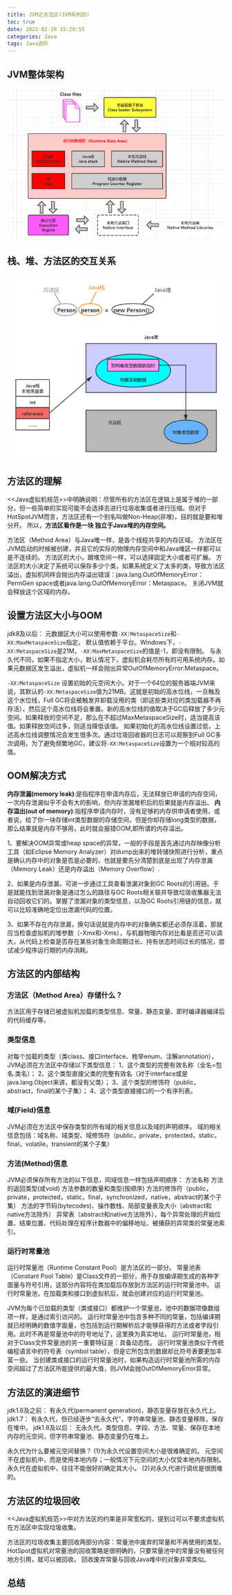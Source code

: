 ```yaml
---
title: JVM之方法区(JVM系列四)
toc: true
date: 2021-02-20 15:29:53
categories: Java
tags: Java进阶
---
```


## JVM整体架构
![JVM整体架构](https://github.com/BlueOzone/BlueOzone.github.io/blob/hexo/source/_posts/img/JVM%E6%95%B4%E4%BD%93%E7%BB%93%E6%9E%84.png?raw=true)

## 栈、堆、方法区的交互关系

![栈、堆、方法区的交互关系](https://github.com/BlueOzone/BlueOzone.github.io/blob/hexo/source/_posts/img/%E6%A0%88%E3%80%81%E5%A0%86%E3%80%81%E6%96%B9%E6%B3%95%E5%8C%BA%E7%9A%84%E4%BA%A4%E4%BA%92%E5%85%B3%E7%B3%BB.png?raw=true)

## 方法区的理解
<<Java虚拟机规范>>中明确说明：尽管所有的方法区在逻辑上是属于堆的一部分，但一些简单的实现可能不会选择去进行垃圾收集或者进行压缩。但对于HotSpotJVM而言，方法区还有一个别名叫做Non-Heap(非堆)，目的就是要和堆分开。
所以，**方法区看作是一块 独立于Java堆的内存空间。**


方法区（Method Area）与Java堆一样，是各个线程共享的内存区域。
方法区在JVM启动的时候被创建，并且它的实际的物理内存空间中和Java堆区一样都可以是不连续的。
方法区的大小，跟堆空间一样，可以选择固定大小或者可扩展。
方法区的大小决定了系统可以保存多少个类，如果系统定义了太多的类，导致方法区溢出，虚拟机同样会抛出内存溢出错误：java.lang.OutOfMemoryError：PermGen space或者java.lang.OutOfMemoryError：Metaspace。
关闭JVM就会释放这个区域的内存。


## 设置方法区大小与OOM
jdk8及以后：
元数据区大小可以使用参数`-XX:MetaspaceSize`和`-XX:MaxMetaspaceSize`指定。
默认值依赖于平台。Windows下，`-XX:MetaspaceSize`是21M，`-XX:MaxMetaspaceSize`的值是-1，即没有限制。
与永久代不同，如果不指定大小，默认情况下，虚拟机会耗尽所有的可用系统内存。如果元数据区发生溢出，虚拟机一样会抛出异常OutOfMemoryError:Metaspace。

`-XX:MetaspaceSize` 设置初始的元空间大小。对于一个64位的服务器端JVM来说，其默认的`-XX:MetaspaceSize`值为21MB。这就是初始的高水位线，一旦触及这个水位线，Full GC将会被触发并卸载没用的类（即这些类对应的类加载器不再存活），然后这个高水位线将会重置。新的高水位线的值取决于GC后释放了多少元空间。如果释放的空间不足，那么在不超过MaxMetaspaceSize时，适当提高该值。如果释放空间过多，则适当降低该值。
如果初始化的高水位线设置过低，上述高水位线调整情况会发生很多次。通过垃圾回收器的日志可以观察到Full GC多次调用。为了避免频繁地GC，建议将`-XX:MetaspaceSize`设置为一个相对较高的值。

## OOM解决方式
**内存泄漏(memory leak)**:是指程序在申请内存后，无法释放已申请的内存空间，一次内存泄漏似乎不会有大的影响，但内存泄漏堆积后的后果就是内存溢出。
**内存溢出(out of memory)**:指程序申请内存时，没有足够的内存供申请者使用，或者说，给了你一块存储int类型数据的存储空间，但是你却存储long类型的数据，那么结果就是内存不够用，此时就会报错OOM,即所谓的内存溢出。

1、要解决OOM异常或heap space的异常，一般的手段是首先通过内存映像分析工具（如Eclipse Memory Analyzer）对dump出来的堆转储快照进行分析，重点是确认内存中的对象是否是必要的，也就是要先分清楚到底是出现了内存泄漏（Memory Leak）还是内存溢出（Memory Overflow）.

2、如果是内存泄漏，可进一步通过工具查看泄漏对象到GC Roots的引用链。于是就能找到泄漏对象是通过怎么的路径与GC Roots相关联并导致垃圾收集器无法自动回收它们的。掌握了泄漏对象的类型信息，以及GC Roots引用链的信息，就可以比较准确地定位出泄漏代码的位置。

3、如果不存在内存泄漏，换句话说就是内存中的对象确实都还必须存活着，那就应当检查虚拟机的堆参数（-Xmx和-Xms），与机器物理内存对比看是否还可以调大，从代码上检查是否存在某些对象生命周期过长、持有状态时间过长的情况，尝试减少程序运行期的内存消耗。


## 方法区的内部结构

### 方法区（Method Area）存储什么？
方法区用于存储已被虚拟机加载的类型信息、常量、静态变量、即时编译器编译后的代码缓存等。

### 类型信息
对每个加载的类型（类class、接口interface、枚举enum、注解annotation），JVM必须在方法区中存储以下类型信息：
1、这个类型的完整有效名称（全名=包名.类名）；
2、这个类型直接父类的完整有效名（对于interface或是java.lang.Object来讲，都没有父类）；
3、这个类型的修饰符（public，abstract，final的某个子集）；
4、这个类型直接接口的一个有序列表。

### 域(Field)信息

JVM必须在方法区中保存类型的所有域的相关信息以及域的声明顺序。
域的相关信息包括：域名称、域类型、域修饰符（public，private，protected，static，final，volatile，transient的某个子集）

### 方法(Method)信息
JVM必须保存所有方法的以下信息，同域信息一样包括声明顺序：
方法名称
方法的返回类型(或void)
方法参数的数量和类型(按顺序)
方法的修饰符（public，private，protected，static，final，synchronized，native，abstract的某个子集）
方法的字节码(bytecodes)、操作数栈、局部变量表及大小（abstract和native方法除外）
异常表（abstract和native方法除外），每个异常处理的开始位置、结束位置、代码处理在程序计数器中的偏移地址、被捕获的异常类的常量池索引。

### 运行时常量池
运行时常量池（Runtime Constant Pool）是方法区的一部分。
常量池表（Constant Pool Table）是Class文件的一部分，用于存放编译期生成的各种字面量与符号引用，这部分内容将在类加载后存放到方法区的运行时常量池中。
运行时常量池，在加载类和接口到虚拟机后，就会创建对应的运行时常量池。

JVM为每个已加载的类型（类或接口）都维护一个常量池，池中的数据项像数组项一样，是通过索引访问的。
运行时常量池中包含多种不同的常量，包括编译期就已经明确的数值字面量，也包括到运行期解析后才能够获得的方法或者字段引用。此时不再是常量池中的符号地址了，这里换为真实地址。
运行时常量池，相对于Class文件常量池的另一重要特征是：具备动态性。
运行时常量池类似于传统编程语言中的符号表（symbol table），但是它所包含的数据却比符号表要更加丰富一些。
当创建类或接口的运行时常量池时，如果构造运行时常量池所需的内存空间超过了方法区所能提供的最大值，则JVM会抛OutOfMemoryError异常。


## 方法区的演进细节
jdk1.6及之前：
有永久代(permanent generation)，静态变量存放在永久代上。
jdk1.7：
有永久代，但已经逐步“去永久代”，字符串常量池、静态变量移除，保存在堆中。
jdk1.8及以后：
无永久代，类型信息、字段、方法、常量、保存在本地内存的元空间，但字符串常量池、静态变量仍在堆上。

永久代为什么要被元空间替换？
(1)为永久代设置空间大小是很难确定的。
元空间不在虚拟机中，而是使用本地内存；一般情况下元空间的大小仅受本地内存限制。永久代在虚拟机中，往往不能很好的确定其大小。
(2)对永久代进行调优是很困难的。

## 方法区的垃圾回收
<<Java虚拟机规范>>中对方法区的约束是非常宽松的，提到过可以不要求虚拟机在方法区中实现垃圾收集。

方法区的垃圾收集主要回收两部分内容：常量池中废弃的常量和不再使用的类型。
HotSpot虚拟机对常量池的回收策略是很明确的，只要常量池中的常量没有被任何地方引用，就可以被回收。
回收废弃常量与回收Java堆中的对象非常类似。
## 总结



